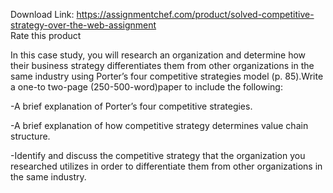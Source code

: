 Download Link: https://assignmentchef.com/product/solved-competitive-strategy-over-the-web-assignment
<br>
<span class="kksr-muted">Rate this product</span>

In this case study, you will research an organization and determine how their business strategy differentiates them from other organizations in the same industry using Porter’s four competitive strategies model (p. 85).Write a one-to two-page (250-500-word)paper to include the following:

-A brief explanation of Porter’s four competitive strategies.

-A brief explanation of how competitive strategy determines value chain structure.

-Identify and discuss the competitive strategy that the organization you researched utilizes in order to differentiate them from other organizations in the same industry.